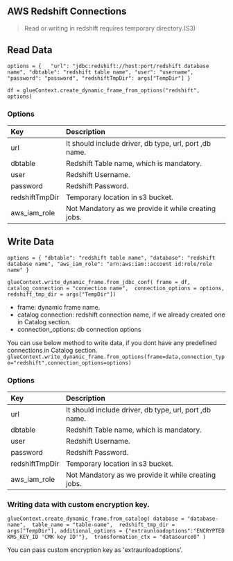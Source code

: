 ## AWS Redshift Connections

> Read or writing in redshift requires temporary directory.(S3)

## Read Data 

`options = {  
     "url": "jdbc:redshift://host:port/redshift database name",
     "dbtable": "redshift table name",
     "user": "username",
     "password": "password",
     "redshiftTmpDir": args["TempDir"]
 }`
 
`df = glueContext.create_dynamic_frame_from_options("redshift", options)`

### Options

| Key | Description|
|:----|:----------|
| url | It should include driver, db type, url, port ,db name.|
| dbtable | Redshift Table name, which is mandatory.|
| user | Redshift Username.|
| password | Redshift Password.|
| redshiftTmpDir | Temporary location in s3 bucket.|
| aws_iam_role | Not Mandatory as we provide it while creating jobs.|


## Write Data

`options = {
     "dbtable": "redshift table name",
     "database": "redshift database name",
     "aws_iam_role": "arn:aws:iam::account id:role/role name"
 }`

`glueContext.write_dynamic_frame.from_jdbc_conf(
     frame = df, 
     catalog_connection = "connection name", 
     connection_options = options, 
     redshift_tmp_dir = args["TempDir"])`
     
    
- frame: dynamic frame name.
- catalog connection: redshift connection name, if we already created one in Catalog section.
- connection_options: db connection options

You can use below method to write data, if you dont have any predefined connections in Catalog section.
`glueContext.write_dynamic_frame.from_options(frame=data,connection_type="redshift",connection_options=options)`

### Options

| Key | Description|
|:----|:----------|
| url | It should include driver, db type, url, port ,db name.|
| dbtable | Redshift Table name, which is mandatory.|
| user | Redshift Username.|
| password | Redshift Password.|
| redshiftTmpDir | Temporary location in s3 bucket.|
| aws_iam_role | Not Mandatory as we provide it while creating jobs.|


### Writing data with custom encryption key.

`glueContext.create_dynamic_frame.from_catalog(
       database = "database-name", 
       table_name = "table-name", 
       redshift_tmp_dir = args["TempDir"],
       additional_options = {"extraunloadoptions":"ENCRYPTED KMS_KEY_ID 'CMK key ID'"}, 
       transformation_ctx = "datasource0"
     )`
     
 You can pass custom encryption key as 'extraunloadoptions'.


